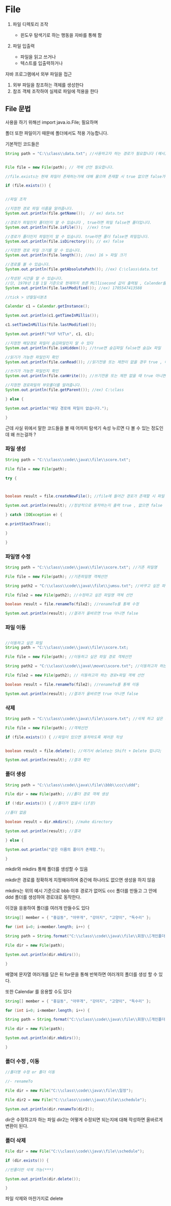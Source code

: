 
# File

1. 파일 디렉토리 조작
	- 윈도우 탐색기로 하는 행동을 자바를 통해 함

1. 파일 입출력
	- 파일을 읽고 쓰거나 
	- 텍스트를 입출력하거나

자바 프로그램에서 외부 파일을 접근 
1. 외부 파일을 참조하는 객체를 생성한다 
2. 참조 객체 조작하여 실제로 파일에 적용을 한다

## File 문법

사용을 하기 위해선 import java.io.File; 필요하며 

폴더 또한 파일이기 때문에 폴더에서도 적용 가능합니다.

기본적인 코드들은

```java
String path = "C:\\class\\data.txt"; //사용하고자 하는 경로가 필요합니다 (예시)


File file = new File(path); // 객체 선언 필요합니다.

//file.exists는 현재 파일이 존재하는가에 대해 물으며 존재할 시 true 없으면 false가 출력됩니다.

if (file.exists()) { 


//파일 조작

//지정한 경로 파일 이름을 알려줍니다. 
System.out.println(file.getName());  // ex) data.txt

//경로가 파일인지 폴더인지 알 수 있습니다 , true라면 파일 false면 폴더입니다.
System.out.println(file.isFile());  //ex) true

//경로가 폴더인지 파일인지 알 수 있습니다. true라면 폴더 false면 파일입니다.
System.out.println(file.isDirectory()); // ex) false

//지정한 경로 파일 크기를 알 수 있습니다. 
System.out.println(file.length()); //ex) 16 > 파일 크기

//경로를 볼 수 있습니다.
System.out.println(file.getAbsolutePath()); //ex) C:\class\data.txt

//작성된 시간을 알 수 있습니다. 
//단, 1970년 1월 1일 기준으로 현재까지 흐른 Millisecond 값이 출력됨 , Calender를 통해 변환 할 수 있다.
System.out.println(file.lastModified()); //ex) 1705547413588

//tick > 년월일시분초

Calendar c1 = Calendar.getInstance();

System.out.println(c1.getTimeInMillis());

c1.setTimeInMillis(file.lastModified());

System.out.printf("%tF %tT\n", c1, c1);

//지정한 해당경로 파일이 숨김파일인지 알 수 있다
System.out.println(file.isHidden()); //true면 숨김파일 false면 숨김x 파일

//읽기가 가능한 파일인지 확인
System.out.println(file.canRead()); //읽기전용 또는 제한이 없을 경우 true , 아니면 false

//쓰기가 가능한 파일인지 확인
System.out.println(file.canWrite()); //쓰기전용 또는 제한 없을 때 true 아니면 false

//지정한 경로파일의 부모폴더를 알려줍니다.
System.out.println(file.getParent()); //ex) C:\class

} else {

System.out.println("해당 경로에 파일이 없습니다.");

}
```


근데 사실 위에서 말한 코드들을 볼 때 어차피 탐색기 속성 누르면 다 볼 수 있는 정도인데 왜 쓰는걸까  ? 


### 파일 생성

```java
String path = "C:\\class\\code\\java\\file\\score.txt";

File file = new File(path);

try {



boolean result = file.createNewFile(); //file에 들어간 경로가 존재할 시 파일 생성을합니다 // ( 경로 하나라도 빠지면 안됩니다. )

System.out.println(result); //정상적으로 동작하는지 출력 true , 없으면 false

} catch (IOException e) {

e.printStackTrace();

}

}
```

### 파일명 수정
```java
String path = "C:\\class\\code\\java\\file\\score.txt"; //기존 파일명

File file = new File(path); //기존파일명 객체선언

String path2 = "C:\\class\\code\\java\\file\\jumsu.txt"; //바꾸고 싶은 파일명

File file2 = new File(path2); //수정하고 싶은 파일명 객체 선언

boolean result = file.renameTo(file2); //renameTo를 통해 수정

System.out.println(result); //결과가 올바르면 true 아니면 false
```
### 파일 이동

```java

//이동하고 싶은 파일
String path = "C:\\class\\code\\java\\file\\score.txt;

File file = new File(path); //이동하고 싶은 파일 경로 객체선언

String path2 = "C:\\class\\code\\java\\move\\score.txt"; //이동하고자 하는 경로+파일

File file2 = new File(path2); // 이동하고자 하는 경로+파일 객체 선언

boolean result = file.renameTo(file2); //renameTo를 통해 이동

System.out.println(result); //결과가 올바르면 true 아니면 false
```
### 삭제
```java
String path = "C:\\class\\code\\java\\file\\score.txt"; //삭제 하고 싶은 파일 

File file = new File(path); //객체선언

if (file.exists()) { //파일이 있으면 동작하도록 제어문 작성


boolean result = file.delete(); //여기서 delete는 Shift + Delete 입니다; 

System.out.println(result); //결과 확인
```

### 폴더 생성
```java
String path = "C:\\class\\code\\java\\file\\bbb\\ccc\\ddd";

File dir = new File(path); ///폴더 경로 객체 생성

if (!dir.exists()) { //폴더가 없을시 (if문)

//폴더 없음

boolean result = dir.mkdirs(); //make directory

System.out.println(result); //결과

} else {

System.out.println("같은 이름의 폴더가 존재함.");

}
```

mkdir와 mkdirs 통해 폴더를 생성할 수 있음

mkdir은 경로를 정확하게 지정해야하며 중간에 하나라도 없으면 생성을 하지 않음 

mkdirs는 위의 예시 기준으로 bbb 이후 경로가 없어도 ccc 폴더를 만들고 그 안에 ddd 폴더를 생성하여 경로대로 동작한다.

이것을 응용하여 폴더를 여러개 만들수도 있다

```java
String[] member = { "홍길동", "아무개", "강아지", "고양이", "독수리" };

for (int i=0; i<member.length; i++) {

String path = String.format("C:\\class\\code\\java\\file\\회원\\[개인폴더]%s님", member[i]);

File dir = new File(path);

System.out.println(dir.mkdirs());

}

```
배열에 문자열 여러개를 담은 뒤 for문을 통해 반복하면 여러개의 폴더를 생성 할 수 있다.


또한 Calendar 를 응용할 수도 있다

```java
String[] member = { "홍길동", "아무개", "강아지", "고양이", "독수리" };

for (int i=0; i<member.length; i++) {

String path = String.format("C:\\class\\code\\java\\file\\회원\\[개인폴더]%s님", member[i]);

File dir = new File(path);

System.out.println(dir.mkdirs());

}
```
### 폴더 수정 , 이동
```java
//폴더명 수정 or 폴더 이동

//- renameTo

File dir = new File("C:\\class\\code\\java\\file\\일정");

File dir2 = new File("C:\\class\\code\\java\\file\\schedule");

System.out.println(dir.renameTo(dir2));
```
dir은 수정하고자 하는 파일
dir2는 어떻게 수정되면 되는지에 대해 작성하면 올바르게 변환이 된다.

### 폴더 삭제
```java
File dir = new File("C:\\class\\code\\java\\file\\schedule");

if (dir.exists()) {

//빈폴더만 삭제 가능(***)

System.out.println(dir.delete());

}
```

파일 삭제와 마찬가지로 delete